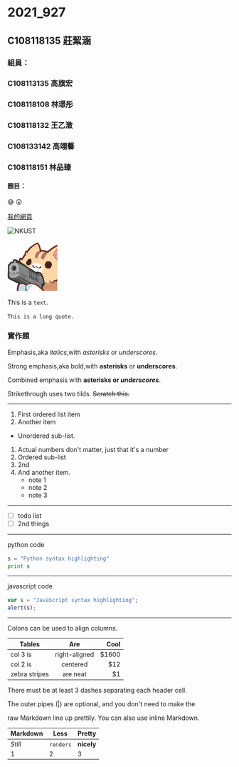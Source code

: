 # 2021_927

## C108118135 莊絜涵

### 組員：
### C108113135 高旗宏
### C108118108 林璟彤
### C108118132 王乙澂
### C108133142 高翊馨
### C108118151 林品臻

#### 題目：

😅 😮

[我的網頁](https://www.nkust.edu.tw/)

![NKUST](https://www.nkust.edu.tw/var/file/0/1000/img/513/182513897.png "高科大")

![nwe fig](catgun.png "貓貓槍")


This is a `text`.

`This is a long quote.`

### 實作題

Emphasis,aka *italics*,with *asterisks* or *underscores*.

Strong emphasis,aka bold,with **asterisks** or **underscores**. 

Combined emphasis with **asterisks or *underscores***. 

Strikethrough uses two tilds. ~~Scratch this.~~ 

---

1. First ordered list item
2. Another item
  * Unordered sub-list. 
1. Actual numbers don't matter, just that it's a number
  1. Ordered sub-list
  2. 2nd
4. And another item.
   * note 1
   * note 2
   * note 3

---

- [ ] todo list
- [ ] 2nd things

---

python code 

```python 
s = "Python syntax highlighting"
print s
```

---

javascript code

```javascript 
var s = "JavaScript syntax highlighting";
alert(s);
```

---

Colons can be used to align columns.

| Tables        | Are           | Cool  |
| ------------- |:-------------:| -----:|
| col 3 is      | right-aligned | $1600 |
| col 2 is      | centered      |   $12 |
| zebra stripes | are neat      |    $1 |

There must be at least 3 dashes separating each header cell.

The outer pipes (|) are optional, and you don't need to make the 

raw Markdown line up prettily. You can also use inline Markdown.

Markdown | Less | Pretty
--- | --- | ---
*Still* | `renders` | **nicely**
1 | 2 | 3
